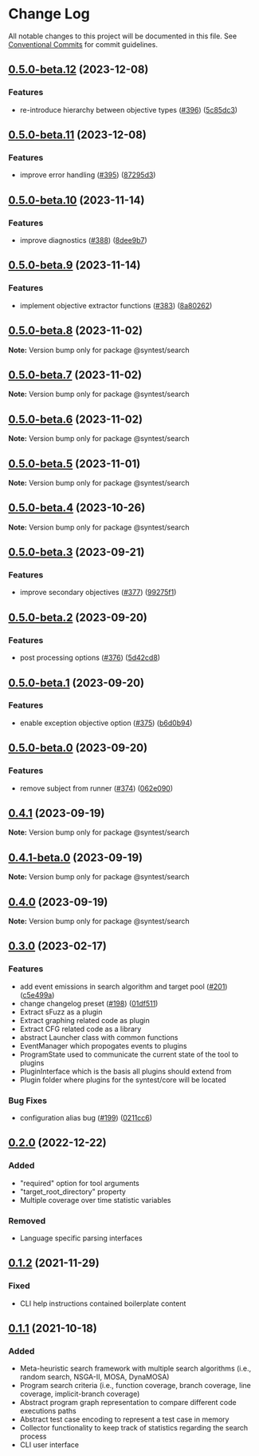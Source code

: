 # Change Log

All notable changes to this project will be documented in this file.
See [Conventional Commits](https://conventionalcommits.org) for commit guidelines.

## [0.5.0-beta.12](https://github.com/syntest-framework/syntest-framework/compare/@syntest/search@0.5.0-beta.11...@syntest/search@0.5.0-beta.12) (2023-12-08)

### Features

- re-introduce hierarchy between objective types ([#396](https://github.com/syntest-framework/syntest-framework/issues/396)) ([5c85dc3](https://github.com/syntest-framework/syntest-framework/commit/5c85dc36878a0ee8ecc4fcf7d0a1ec774c29c65b))

## [0.5.0-beta.11](https://github.com/syntest-framework/syntest-framework/compare/@syntest/search@0.5.0-beta.10...@syntest/search@0.5.0-beta.11) (2023-12-08)

### Features

- improve error handling ([#395](https://github.com/syntest-framework/syntest-framework/issues/395)) ([87295d3](https://github.com/syntest-framework/syntest-framework/commit/87295d3a091ac3f5f69686970043a8473d2e08ca))

## [0.5.0-beta.10](https://github.com/syntest-framework/syntest-framework/compare/@syntest/search@0.5.0-beta.9...@syntest/search@0.5.0-beta.10) (2023-11-14)

### Features

- improve diagnostics ([#388](https://github.com/syntest-framework/syntest-framework/issues/388)) ([8dee9b7](https://github.com/syntest-framework/syntest-framework/commit/8dee9b7c266fc54908c896220084729ac8b2ffe3))

## [0.5.0-beta.9](https://github.com/syntest-framework/syntest-framework/compare/@syntest/search@0.5.0-beta.8...@syntest/search@0.5.0-beta.9) (2023-11-14)

### Features

- implement objective extractor functions ([#383](https://github.com/syntest-framework/syntest-framework/issues/383)) ([8a80262](https://github.com/syntest-framework/syntest-framework/commit/8a80262184a826c9d0ffd37e6a90c95e3acb1327))

## [0.5.0-beta.8](https://github.com/syntest-framework/syntest-framework/compare/@syntest/search@0.5.0-beta.7...@syntest/search@0.5.0-beta.8) (2023-11-02)

**Note:** Version bump only for package @syntest/search

## [0.5.0-beta.7](https://github.com/syntest-framework/syntest-framework/compare/@syntest/search@0.5.0-beta.6...@syntest/search@0.5.0-beta.7) (2023-11-02)

**Note:** Version bump only for package @syntest/search

## [0.5.0-beta.6](https://github.com/syntest-framework/syntest-framework/compare/@syntest/search@0.5.0-beta.5...@syntest/search@0.5.0-beta.6) (2023-11-02)

**Note:** Version bump only for package @syntest/search

## [0.5.0-beta.5](https://github.com/syntest-framework/syntest-framework/compare/@syntest/search@0.5.0-beta.4...@syntest/search@0.5.0-beta.5) (2023-11-01)

**Note:** Version bump only for package @syntest/search

## [0.5.0-beta.4](https://github.com/syntest-framework/syntest-framework/compare/@syntest/search@0.5.0-beta.3...@syntest/search@0.5.0-beta.4) (2023-10-26)

**Note:** Version bump only for package @syntest/search

## [0.5.0-beta.3](https://github.com/syntest-framework/syntest-framework/compare/@syntest/search@0.5.0-beta.2...@syntest/search@0.5.0-beta.3) (2023-09-21)

### Features

- improve secondary objectives ([#377](https://github.com/syntest-framework/syntest-framework/issues/377)) ([99275f1](https://github.com/syntest-framework/syntest-framework/commit/99275f111abe675e10f5a04b271e61d8ff0b0789))

## [0.5.0-beta.2](https://github.com/syntest-framework/syntest-framework/compare/@syntest/search@0.5.0-beta.1...@syntest/search@0.5.0-beta.2) (2023-09-20)

### Features

- post processing options ([#376](https://github.com/syntest-framework/syntest-framework/issues/376)) ([5d42cd8](https://github.com/syntest-framework/syntest-framework/commit/5d42cd8050d6d6601689201e445aedb66b54a699))

## [0.5.0-beta.1](https://github.com/syntest-framework/syntest-framework/compare/@syntest/search@0.5.0-beta.0...@syntest/search@0.5.0-beta.1) (2023-09-20)

### Features

- enable exception objective option ([#375](https://github.com/syntest-framework/syntest-framework/issues/375)) ([b6d0b94](https://github.com/syntest-framework/syntest-framework/commit/b6d0b949b6eaa8dd89410f0e72b564d649d65e7b))

## [0.5.0-beta.0](https://github.com/syntest-framework/syntest-framework/compare/@syntest/search@0.4.1...@syntest/search@0.5.0-beta.0) (2023-09-20)

### Features

- remove subject from runner ([#374](https://github.com/syntest-framework/syntest-framework/issues/374)) ([062e090](https://github.com/syntest-framework/syntest-framework/commit/062e090aff8fc8cc7af73fd0578dc63e91ce7a76))

## [0.4.1](https://github.com/syntest-framework/syntest-framework/compare/@syntest/search@0.4.1-beta.0...@syntest/search@0.4.1) (2023-09-19)

**Note:** Version bump only for package @syntest/search

## [0.4.1-beta.0](https://github.com/syntest-framework/syntest-framework/compare/@syntest/search@0.4.0-beta.56...@syntest/search@0.4.1-beta.0) (2023-09-19)

**Note:** Version bump only for package @syntest/search

## [0.4.0](https://github.com/syntest-framework/syntest-framework/compare/@syntest/search@0.4.0-beta.56...@syntest/search@0.4.0) (2023-09-19)

**Note:** Version bump only for package @syntest/search

## [0.3.0](https://github.com/syntest-framework/syntest-framework/releases/tag/v0.2.0...v0.3.0) (2023-02-17)

### Features

- add event emissions in search algorithm and target pool ([#201](https://github.com/syntest-framework/syntest-framework/issues/201)) ([c5e499a](https://github.com/syntest-framework/syntest-framework/commit/c5e499af53097b6881416528d914795f67ab541d))
- change changelog preset ([#198](https://github.com/syntest-framework/syntest-framework/issues/198)) ([01df511](https://github.com/syntest-framework/syntest-framework/commit/01df511a936cce6851259a512b6ea70760ad8dd4))
- Extract sFuzz as a plugin
- Extract graphing related code as plugin
- Extract CFG related code as a library
- abstract Launcher class with common functions
- EventManager which propogates events to plugins
- ProgramState used to communicate the current state of the tool to plugins
- PluginInterface which is the basis all plugins should extend from
- Plugin folder where plugins for the syntest/core will be located

### Bug Fixes

- configuration alias bug ([#199](https://github.com/syntest-framework/syntest-framework/issues/199)) ([0211cc6](https://github.com/syntest-framework/syntest-framework/commit/0211cc63ffb97005d0f4eb8de1fe6b0772822b82))

## [0.2.0] (2022-12-22)

### Added

- "required" option for tool arguments
- "target_root_directory" property
- Multiple coverage over time statistic variables

### Removed

- Language specific parsing interfaces

## [0.1.2] (2021-11-29)

### Fixed

- CLI help instructions contained boilerplate content

## [0.1.1] (2021-10-18)

### Added

- Meta-heuristic search framework with multiple search algorithms (i.e., random search, NSGA-II, MOSA, DynaMOSA)
- Program search criteria (i.e., function coverage, branch coverage, line coverage, implicit-branch coverage)
- Abstract program graph representation to compare different code executions paths
- Abstract test case encoding to represent a test case in memory
- Collector functionality to keep track of statistics regarding the search process
- CLI user interface

[0.2.0]: https://github.com/syntest-framework/syntest-framework/releases/tag/v0.1.2...v0.2.0
[0.1.2]: https://github.com/syntest-framework/syntest-framework/releases/tag/v0.1.1...v0.1.2
[0.1.1]: https://github.com/syntest-framework/syntest-framework/releases/tag/v0.1.1
